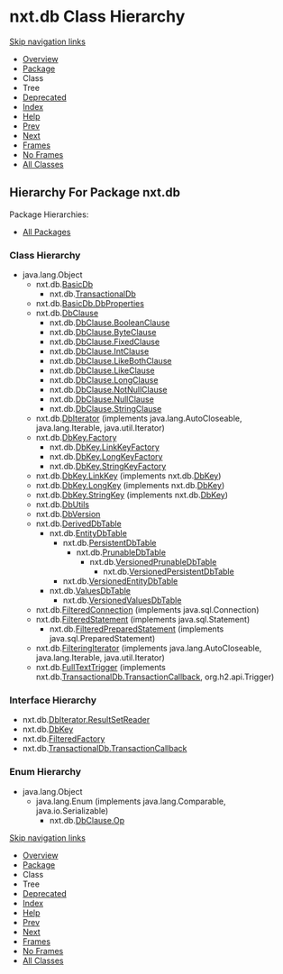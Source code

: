 # nxt.db Class Hierarchy

[Skip navigation links](nxt.db-class-hierarchy.md#skip.navbar.top)

* [Overview](../../overview.md)
* [Package](nxt.db.md)
* Class
* Tree
* [Deprecated]()
* [Index](../../index-files/a-index.md)
* [Help](../../how-this-api-document-is-organized.md)
* [Prev](../crypto/nxt.crypto-class-hierarchy.md)
* [Next](../env/nxt.env-class-hierarchy.md)
* [Frames](https://jpr4.gojupiter.tech/doc/index.html?nxt/db/package-tree.html)
* [No Frames](nxt.db-class-hierarchy.md)
* [All Classes](../../all-classes.md)

## Hierarchy For Package nxt.db

Package Hierarchies:

* [All Packages](../../class-hierarchy.md)

### Class Hierarchy

* java.lang.Object
  * nxt.db.[BasicDb](https://jpr4.gojupiter.tech/doc/nxt/db/BasicDb.html)
    * nxt.db.[TransactionalDb](https://jpr4.gojupiter.tech/doc/nxt/db/TransactionalDb.html)
  * nxt.db.[BasicDb.DbProperties](https://jpr4.gojupiter.tech/doc/nxt/db/BasicDb.DbProperties.html)
  * nxt.db.[DbClause](https://jpr4.gojupiter.tech/doc/nxt/db/DbClause.html)
    * nxt.db.[DbClause.BooleanClause](https://jpr4.gojupiter.tech/doc/nxt/db/DbClause.BooleanClause.html)
    * nxt.db.[DbClause.ByteClause](https://jpr4.gojupiter.tech/doc/nxt/db/DbClause.ByteClause.html)
    * nxt.db.[DbClause.FixedClause](https://jpr4.gojupiter.tech/doc/nxt/db/DbClause.FixedClause.html)
    * nxt.db.[DbClause.IntClause](https://jpr4.gojupiter.tech/doc/nxt/db/DbClause.IntClause.html)
    * nxt.db.[DbClause.LikeBothClause](https://jpr4.gojupiter.tech/doc/nxt/db/DbClause.LikeBothClause.html)
    * nxt.db.[DbClause.LikeClause](https://jpr4.gojupiter.tech/doc/nxt/db/DbClause.LikeClause.html)
    * nxt.db.[DbClause.LongClause](https://jpr4.gojupiter.tech/doc/nxt/db/DbClause.LongClause.html)
    * nxt.db.[DbClause.NotNullClause](https://jpr4.gojupiter.tech/doc/nxt/db/DbClause.NotNullClause.html)
    * nxt.db.[DbClause.NullClause](https://jpr4.gojupiter.tech/doc/nxt/db/DbClause.NullClause.html)
    * nxt.db.[DbClause.StringClause](https://jpr4.gojupiter.tech/doc/nxt/db/DbClause.StringClause.html)
  * nxt.db.[DbIterator](https://jpr4.gojupiter.tech/doc/nxt/db/DbIterator.html) \(implements java.lang.AutoCloseable, java.lang.Iterable, java.util.Iterator\)
  * nxt.db.[DbKey.Factory](https://jpr4.gojupiter.tech/doc/nxt/db/DbKey.Factory.html)
    * nxt.db.[DbKey.LinkKeyFactory](https://jpr4.gojupiter.tech/doc/nxt/db/DbKey.LinkKeyFactory.html)
    * nxt.db.[DbKey.LongKeyFactory](https://jpr4.gojupiter.tech/doc/nxt/db/DbKey.LongKeyFactory.html)
    * nxt.db.[DbKey.StringKeyFactory](https://jpr4.gojupiter.tech/doc/nxt/db/DbKey.StringKeyFactory.html)
  * nxt.db.[DbKey.LinkKey](https://jpr4.gojupiter.tech/doc/nxt/db/DbKey.LinkKey.html) \(implements nxt.db.[DbKey](https://jpr4.gojupiter.tech/doc/nxt/db/DbKey.html)\)
  * nxt.db.[DbKey.LongKey](https://jpr4.gojupiter.tech/doc/nxt/db/DbKey.LongKey.html) \(implements nxt.db.[DbKey](https://jpr4.gojupiter.tech/doc/nxt/db/DbKey.html)\)
  * nxt.db.[DbKey.StringKey](https://jpr4.gojupiter.tech/doc/nxt/db/DbKey.StringKey.html) \(implements nxt.db.[DbKey](https://jpr4.gojupiter.tech/doc/nxt/db/DbKey.html)\)
  * nxt.db.[DbUtils](https://jpr4.gojupiter.tech/doc/nxt/db/DbUtils.html)
  * nxt.db.[DbVersion](https://jpr4.gojupiter.tech/doc/nxt/db/DbVersion.html)
  * nxt.db.[DerivedDbTable](https://jpr4.gojupiter.tech/doc/nxt/db/DerivedDbTable.html)
    * nxt.db.[EntityDbTable](https://jpr4.gojupiter.tech/doc/nxt/db/EntityDbTable.html)
      * nxt.db.[PersistentDbTable](https://jpr4.gojupiter.tech/doc/nxt/db/PersistentDbTable.html)
        * nxt.db.[PrunableDbTable](https://jpr4.gojupiter.tech/doc/nxt/db/PrunableDbTable.html)
          * nxt.db.[VersionedPrunableDbTable](https://jpr4.gojupiter.tech/doc/nxt/db/VersionedPrunableDbTable.html)
            * nxt.db.[VersionedPersistentDbTable](https://jpr4.gojupiter.tech/doc/nxt/db/VersionedPersistentDbTable.html)
      * nxt.db.[VersionedEntityDbTable](https://jpr4.gojupiter.tech/doc/nxt/db/VersionedEntityDbTable.html)
    * nxt.db.[ValuesDbTable](https://jpr4.gojupiter.tech/doc/nxt/db/ValuesDbTable.html)
      * nxt.db.[VersionedValuesDbTable](https://jpr4.gojupiter.tech/doc/nxt/db/VersionedValuesDbTable.html)
  * nxt.db.[FilteredConnection](https://jpr4.gojupiter.tech/doc/nxt/db/FilteredConnection.html) \(implements java.sql.Connection\)
  * nxt.db.[FilteredStatement](https://jpr4.gojupiter.tech/doc/nxt/db/FilteredStatement.html) \(implements java.sql.Statement\)
    * nxt.db.[FilteredPreparedStatement](https://jpr4.gojupiter.tech/doc/nxt/db/FilteredPreparedStatement.html) \(implements java.sql.PreparedStatement\)
  * nxt.db.[FilteringIterator](https://jpr4.gojupiter.tech/doc/nxt/db/FilteringIterator.html) \(implements java.lang.AutoCloseable, java.lang.Iterable, java.util.Iterator\)
  * nxt.db.[FullTextTrigger](https://jpr4.gojupiter.tech/doc/nxt/db/FullTextTrigger.html) \(implements nxt.db.[TransactionalDb.TransactionCallback](https://jpr4.gojupiter.tech/doc/nxt/db/TransactionalDb.TransactionCallback.html), org.h2.api.Trigger\)

### Interface Hierarchy

* nxt.db.[DbIterator.ResultSetReader](https://jpr4.gojupiter.tech/doc/nxt/db/DbIterator.ResultSetReader.html)
* nxt.db.[DbKey](https://jpr4.gojupiter.tech/doc/nxt/db/DbKey.html)
* nxt.db.[FilteredFactory](https://jpr4.gojupiter.tech/doc/nxt/db/FilteredFactory.html)
* nxt.db.[TransactionalDb.TransactionCallback](https://jpr4.gojupiter.tech/doc/nxt/db/TransactionalDb.TransactionCallback.html)

### Enum Hierarchy

* java.lang.Object
  * java.lang.Enum \(implements java.lang.Comparable, java.io.Serializable\)
    * nxt.db.[DbClause.Op](https://jpr4.gojupiter.tech/doc/nxt/db/DbClause.Op.html)

[Skip navigation links](nxt.db-class-hierarchy.md#skip.navbar.bottom)

* [Overview](../../overview.md)
* [Package](nxt.db.md)
* Class
* Tree
* [Deprecated]()
* [Index](../../index-files/a-index.md)
* [Help](../../how-this-api-document-is-organized.md)
* [Prev](../crypto/nxt.crypto-class-hierarchy.md)
* [Next](../env/nxt.env-class-hierarchy.md)
* [Frames](https://jpr4.gojupiter.tech/doc/index.html?nxt/db/package-tree.html)
* [No Frames](nxt.db-class-hierarchy.md)
* [All Classes](../../all-classes.md)

